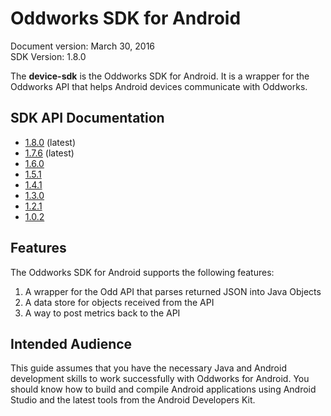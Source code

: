 # Oddworks SDK for Android

Document version: March 30, 2016  
SDK Version: 1.8.0

The __device-sdk__ is the Oddworks SDK for Android. It is a wrapper for the Oddworks API that helps Android devices communicate with Oddworks.

## SDK API Documentation

- [1.8.0](/javadoc/1.8.0) (latest)
- [1.7.6](/javadoc/1.7.6) (latest)
- [1.6.0](/javadoc/1.6.0)
- [1.5.1](/javadoc/1.5.1)
- [1.4.1](/javadoc/1.4.1)
- [1.3.0](/javadoc/1.3.0)
- [1.2.1](/javadoc/1.2.1)
- [1.0.2](/javadoc/1.0.2)

## Features

The Oddworks SDK for Android supports the following features:

1. A wrapper for the Odd API that parses returned JSON into Java Objects
2. A data store for objects received from the API
3. A way to post metrics back to the API

## Intended Audience

This guide assumes that you have the necessary Java and Android development skills to work successfully with Oddworks for Android. You should know how to build and compile Android applications using Android Studio and the latest tools from the Android Developers Kit.
